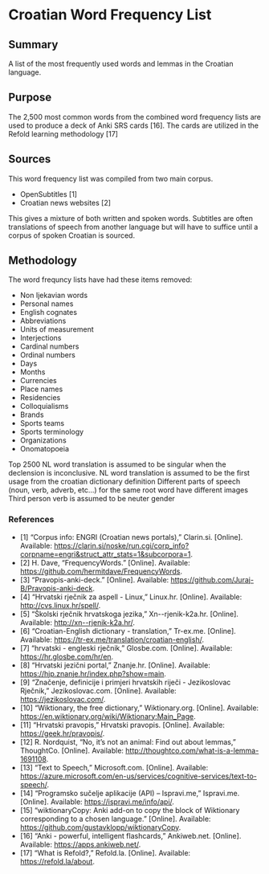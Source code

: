 # Croatian Word Frequency List

## Summary
A list of the most frequently used words and lemmas in the Croatian language. 

## Purpose
The 2,500 most common words from the combined word frequency lists are used to produce a deck of Anki SRS cards [16]. The cards are utilized in the Refold learning methodology [17]

## Sources
This word frequency list was compiled from two main corpus. 
- OpenSubtitles [1]
- Croatian news websites [2]

This gives a mixture of both written and spoken words. Subtitles are often translations of speech from another language but will have to suffice until a corpus of spoken Croatian is sourced.

## Methodology

The word frequncy lists have had these items removed:
- Non Ijekavian words
- Personal names
-	English cognates
-	Abbreviations
-	Units of measurement
-	Interjections
-	Cardinal numbers
-	Ordinal numbers
-	Days
-	Months
-	Currencies 
-	Place names
-	Residencies
-	Colloquialisms
-	Brands
-	Sports teams
-	Sports terminology
-	Organizations
-	Onomatopoeia	
	
Top 2500	NL word translation is assumed to be singular when the declension is inconclusive.
NL word translation is assumed to be the first usage from the croatian dictionary definition
Different parts of speech (noun, verb, adverb, etc...) for the same root word have different images
Third person verb is assumed to be neuter gender
	
	
### References	
	
- [1]	“Corpus info: ENGRI (Croatian news portals),” Clarin.si. [Online]. Available: https://clarin.si/noske/run.cgi/corp_info?corpname=engri&struct_attr_stats=1&subcorpora=1.
- [2]	H. Dave, “FrequencyWords.” [Online]. Available: https://github.com/hermitdave/FrequencyWords.
- [3]	“Pravopis-anki-deck.” [Online]. Available: https://github.com/Juraj-B/Pravopis-anki-deck.
- [4]	“Hrvatski rječnik za aspell - Linux,” Linux.hr. [Online]. Available: http://cvs.linux.hr/spell/.
- [5]	“Školski rječnik hrvatskoga jezika,” Xn--rjenik-k2a.hr. [Online]. Available: http://xn--rjenik-k2a.hr/.
- [6]	“Croatian-English dictionary - translation,” Tr-ex.me. [Online]. Available: https://tr-ex.me/translation/croatian-english/.
- [7]	“hrvatski - engleski rječnik,” Glosbe.com. [Online]. Available: https://hr.glosbe.com/hr/en.
- [8]	“Hrvatski jezični portal,” Znanje.hr. [Online]. Available: https://hjp.znanje.hr/index.php?show=main.
- [9]	“Značenje, definicije i primjeri hrvatskih riječi - Jezikoslovac Rječnik,” Jezikoslovac.com. [Online]. Available: https://jezikoslovac.com/.
- [10]	“Wiktionary, the free dictionary,” Wiktionary.org. [Online]. Available: https://en.wiktionary.org/wiki/Wiktionary:Main_Page.
- [11]	“Hrvatski pravopis,” Hrvatski pravopis. [Online]. Available: https://geek.hr/pravopis/.
- [12]	R. Nordquist, “No, it’s not an animal: Find out about lemmas,” ThoughtCo. [Online]. Available: http://thoughtco.com/what-is-a-lemma-1691108.
- [13]	“Text to Speech,” Microsoft.com. [Online]. Available: https://azure.microsoft.com/en-us/services/cognitive-services/text-to-speech/.
- [14]	“Programsko sučelje aplikacije (API) – Ispravi.me,” Ispravi.me. [Online]. Available: https://ispravi.me/info/api/.
- [15]	“wiktionaryCopy: Anki add-on to copy the block of Wiktionary corresponding to a chosen language.” [Online]. Available: https://github.com/gustavklopp/wiktionaryCopy.
- [16]	“Anki - powerful, intelligent flashcards,” Ankiweb.net. [Online]. Available: https://apps.ankiweb.net/.
- [17]	“What is Refold?,” Refold.la. [Online]. Available: https://refold.la/about.

